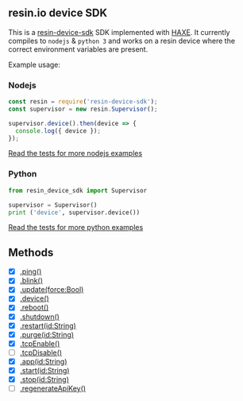 ## resin.io device SDK

This is a [resin-device-sdk](https://docs.resin.io/runtime/supervisor-api) SDK implemented with [HAXE](https://haxe.org/). It currently compiles to `nodejs` & `python 3` and works on a resin device where the correct environment variables are present.

Example usage:

### Nodejs

``` javascript
const resin = require('resin-device-sdk');
const supervisor = new resin.Supervisor();

supervisor.device().then(device => {
  console.log({ device });
});
```

[Read the tests for more nodejs examples](/test/test.js)

### Python

``` python
from resin_device_sdk import Supervisor

supervisor = Supervisor()
print ('device', supervisor.device())
```

[Read the tests for more python examples](/test/test.py)

## Methods
- [x] [.ping()](https://docs.resin.io/runtime/supervisor-api/#get-ping)
- [x] [.blink()](https://docs.resin.io/runtime/supervisor-api/#post-v1-blink)
- [x] [.update(force:Bool)](https://docs.resin.io/runtime/supervisor-api/#post-v1-update)
- [x] [.device()](https://docs.resin.io/runtime/supervisor-api/#get-v1-device)
- [x] [.reboot()](https://docs.resin.io/runtime/supervisor-api/#post-v1-reboot)
- [x] [.shutdown()](https://docs.resin.io/runtime/supervisor-api/#post-v1-shutdown)
- [x] [.restart(id:String)](https://docs.resin.io/runtime/supervisor-api/#post-v1-restart)
- [x] [.purge(id:String)](https://docs.resin.io/runtime/supervisor-api/#post-v1-purge)
- [x] [.tcpEnable()](https://docs.resin.io/runtime/supervisor-api/#post-v1-tcp-ping)
- [ ] [.tcpDisable()](https://docs.resin.io/runtime/supervisor-api/#delete-v1-tcp-ping)
- [x] [.app(id:String)](https://docs.resin.io/runtime/supervisor-api/#get-v1-apps-appid)
- [x] [.start(id:String)](https://docs.resin.io/runtime/supervisor-api/#post-v1-apps-appid-start)
- [x] [.stop(id:String)](https://docs.resin.io/runtime/supervisor-api/#post-v1-apps-appid-stop)
- [ ] [.regenerateApiKey()](https://docs.resin.io/runtime/supervisor-api/#post-v1-regenerate-api-key)
